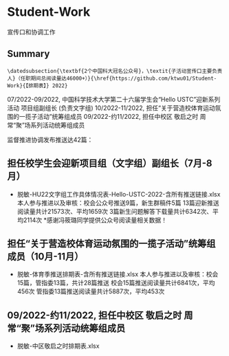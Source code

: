# Student-Work
宣传口和协调工作

## Summary
```
\datedsubsection{\textbf{2个中国科大冠名公众号}，\textit{子活动宣传口主要负责人}（任职期间总阅读量达46000+）}{\href{https://github.com/ktwu01/Student-Work}{【排期表】} 2022}
```
07/2022-09/2022, 中国科学技术大学第二十六届学生会“Hello USTC”迎新系列活动 项目组副组长 (负责文字组) 
10/2022-11/2022, 担任“关于营造校体育运动氛围的一揽子活动”统筹组成员
09/2022-约11/2022, 担任中校区 敬启之时 周常“聚”场系列活动统筹组成员


监督推进协调发布推送达42篇：

## 担任校学生会迎新项目组（文字组）副组长（7月-8月）
- 脱敏-HU22文字组工作具体情况表-Hello-USTC-2022-含所有推送链接.xlsx
本人参与推进以及审核：校会公众号推送9篇，新生群稿件5篇
13篇迎新推送阅读量共计21573次、平均1659次
3篇新生问题解答下载量共计6342次、平均2114次
*感谢冯筱璐同学提供公众号阅读量相关数据！

## 担任“关于营造校体育运动氛围的一揽子活动”统筹组成员（10月-11月）
- 脱敏-体育季推送排期表-含所有推送链接.xlsx
本人参与推进以及审核：校会15篇，管指委13篇，共计28篇推送
校会15篇推送阅读量共计6841次，平均456次
管指委13篇推送阅读量共计5887次，平均453次

## 09/2022-约11/2022, 担任中校区 敬启之时 周常“聚”场系列活动统筹组成员
- 脱敏-中区敬启之时排期表.xlsx

